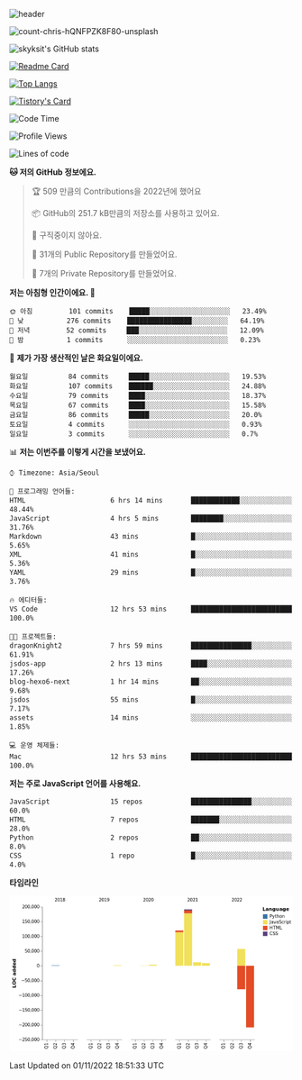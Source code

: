 <!-- Header -->
![header](https://capsule-render.vercel.app/api?type=waving&color=auto&text=Hi%20there👋&textBg=true&animation=twinkling&fontSize=40)

<!-- title image -->
![count-chris-hQNFPZK8F80-unsplash](https://user-images.githubusercontent.com/20593462/186829883-69329c21-f07c-49b2-a545-bfd851b7c943.jpg)

<!-- github stats -->
![skyksit's GitHub stats](https://github-readme-stats.vercel.app/api?username=skyksit&show_icons=true&theme=radical)

[![Readme Card](https://github-readme-stats.vercel.app/api/pin/?username=skyksit&repo=react-native-todo-app-tdd&theme=radical)](https://github.com/skyksit/react-native-todo-app-tdd)

[![Top Langs](https://github-readme-stats.vercel.app/api/top-langs/?username=skyksit&layout=compact&theme=radical)](https://github.com/skyksit/)

[![Tistory's Card](https://github-readme-tistory-card.vercel.app/api/badge?name=skyksit&theme=kakao)](https://github.com/skyksit/)

<!--START_SECTION:waka-->
![Code Time](http://img.shields.io/badge/Code%20Time-39%20hrs%2012%20mins-blue)

![Profile Views](http://img.shields.io/badge/Profile%20Views-1-blue)

![Lines of code](https://img.shields.io/badge/%EC%A0%80%EB%8A%94%20%EC%97%AC%ED%83%9C%EA%B9%8C%EC%A7%80%20-108%20Thousand%20%EC%A4%84%EC%9D%98%20%EC%BD%94%EB%93%9C%EB%A5%BC%20%EC%9E%91%EC%84%B1%ED%96%88%EC%96%B4%EC%9A%94.-blue)

**🐱 저의 GitHub 정보에요.** 

> 🏆 509 만큼의 Contributions을 2022년에 했어요
 > 
> 📦 GitHub의 251.7 kB만큼의 저장소를 사용하고 있어요. 
 > 
> 🚫 구직중이지 않아요.
 > 
> 📜 31개의 Public Repository를 만들었어요. 
 > 
> 🔑 7개의 Private Repository를 만들었어요.  
 > 
**저는 아침형 인간이에요. 🐤** 

```text
🌞 아침         101 commits    █████░░░░░░░░░░░░░░░░░░░░   23.49% 
🌆 낮　         276 commits    ████████████████░░░░░░░░░   64.19% 
🌃 저녁         52 commits     ███░░░░░░░░░░░░░░░░░░░░░░   12.09% 
🌙 밤　         1 commits      ░░░░░░░░░░░░░░░░░░░░░░░░░   0.23%

```
📅 **제가 가장 생산적인 날은 화요일이에요.** 

```text
월요일          84 commits     █████░░░░░░░░░░░░░░░░░░░░   19.53% 
화요일          107 commits    ██████░░░░░░░░░░░░░░░░░░░   24.88% 
수요일          79 commits     ████░░░░░░░░░░░░░░░░░░░░░   18.37% 
목요일          67 commits     ████░░░░░░░░░░░░░░░░░░░░░   15.58% 
금요일          86 commits     █████░░░░░░░░░░░░░░░░░░░░   20.0% 
토요일          4 commits      ░░░░░░░░░░░░░░░░░░░░░░░░░   0.93% 
일요일          3 commits      ░░░░░░░░░░░░░░░░░░░░░░░░░   0.7%

```


📊 **저는 이번주를 이렇게 시간을 보냈어요.** 

```text
⌚︎ Timezone: Asia/Seoul

💬 프로그래밍 언어들: 
HTML                     6 hrs 14 mins       ████████████░░░░░░░░░░░░░   48.44% 
JavaScript               4 hrs 5 mins        ████████░░░░░░░░░░░░░░░░░   31.76% 
Markdown                 43 mins             █░░░░░░░░░░░░░░░░░░░░░░░░   5.65% 
XML                      41 mins             █░░░░░░░░░░░░░░░░░░░░░░░░   5.36% 
YAML                     29 mins             █░░░░░░░░░░░░░░░░░░░░░░░░   3.76%

🔥 에디터들: 
VS Code                  12 hrs 53 mins      █████████████████████████   100.0%

🐱‍💻 프로젝트들: 
dragonKnight2            7 hrs 59 mins       ███████████████░░░░░░░░░░   61.91% 
jsdos-app                2 hrs 13 mins       ████░░░░░░░░░░░░░░░░░░░░░   17.26% 
blog-hexo6-next          1 hr 14 mins        ██░░░░░░░░░░░░░░░░░░░░░░░   9.68% 
jsdos                    55 mins             █░░░░░░░░░░░░░░░░░░░░░░░░   7.17% 
assets                   14 mins             ░░░░░░░░░░░░░░░░░░░░░░░░░   1.85%

💻 운영 체제들: 
Mac                      12 hrs 53 mins      █████████████████████████   100.0%

```

**저는 주로 JavaScript 언어를 사용해요.** 

```text
JavaScript               15 repos            ███████████████░░░░░░░░░░   60.0% 
HTML                     7 repos             ███████░░░░░░░░░░░░░░░░░░   28.0% 
Python                   2 repos             ██░░░░░░░░░░░░░░░░░░░░░░░   8.0% 
CSS                      1 repo              █░░░░░░░░░░░░░░░░░░░░░░░░   4.0%

```


**타임라인**

![Chart not found](https://raw.githubusercontent.com/skyksit/skyksit/main/charts/bar_graph.png) 


 Last Updated on 01/11/2022 18:51:33 UTC
<!--END_SECTION:waka-->

<!--
**skyksit/skyksit** is a ✨ _special_ ✨ repository because its `README.md` (this file) appears on your GitHub profile.

Here are some ideas to get you started:

- 🔭 I’m currently working on ...
- 🌱 I’m currently learning ...
- 👯 I’m looking to collaborate on ...
- 🤔 I’m looking for help with ...
- 💬 Ask me about ...
- 📫 How to reach me: ...
- 😄 Pronouns: ...
- ⚡ Fun fact: ...
-->
